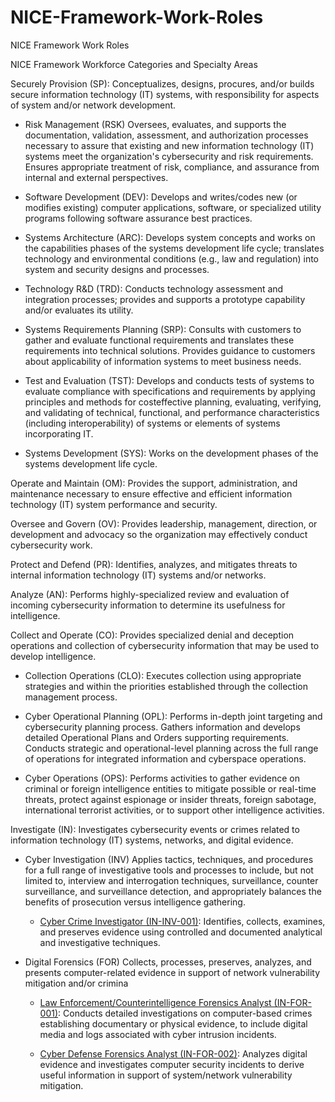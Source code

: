# NICE-Framework-Work-Roles
NICE Framework Work Roles


NICE Framework Workforce Categories and Specialty Areas

Securely Provision (SP): Conceptualizes, designs, procures, and/or builds secure information technology (IT) systems, with responsibility for aspects of system and/or network development.

- Risk Management (RSK) Oversees, evaluates, and supports the documentation, validation, assessment, and authorization processes necessary to assure that existing and new information technology (IT) systems meet the organization's cybersecurity and risk requirements. Ensures appropriate treatment of risk, compliance, and assurance from internal and external perspectives.

- Software Development (DEV): Develops and writes/codes new (or modifies existing) computer applications, software, or specialized utility programs following software assurance best practices.

- Systems Architecture (ARC): Develops system concepts and works on the capabilities phases of the systems development life cycle; translates technology and environmental conditions (e.g., law and regulation) into system and security designs and processes.

- Technology R&D (TRD): Conducts technology assessment and integration processes; provides and supports a prototype capability and/or evaluates its utility.

- Systems Requirements Planning (SRP): Consults with customers to gather and evaluate functional requirements and translates these requirements into technical solutions. Provides guidance to customers about applicability of information systems to meet business needs.

- Test and Evaluation (TST): Develops and conducts tests of systems to evaluate compliance with specifications and requirements by applying principles and methods for costeffective planning, evaluating, verifying, and validating of technical, functional, and performance characteristics (including interoperability) of systems or elements of systems incorporating IT.

- Systems Development (SYS): Works on the development phases of the systems development life cycle.




Operate and Maintain (OM): Provides the support, administration, and maintenance necessary to ensure effective and efficient information technology (IT) system performance and security.

Oversee and Govern (OV): Provides leadership, management, direction, or development and advocacy so the organization may effectively conduct cybersecurity work.

Protect and Defend (PR): Identifies, analyzes, and mitigates threats to internal information technology (IT) systems and/or networks.

Analyze (AN): Performs highly-specialized review and evaluation of incoming cybersecurity information to determine its usefulness for intelligence.

Collect and Operate (CO): Provides specialized denial and deception operations and collection of cybersecurity information that may be used to develop intelligence.

- Collection Operations (CLO): Executes collection using appropriate strategies and within the priorities established through the collection management process. 

- Cyber Operational Planning (OPL): Performs in-depth joint targeting and cybersecurity planning process. Gathers information and develops detailed Operational Plans and Orders supporting requirements. Conducts strategic and operational-level planning across the full range of operations for integrated information and cyberspace operations.

- Cyber Operations (OPS): Performs activities to gather evidence on criminal or foreign intelligence entities to mitigate possible or real-time threats, protect against espionage or insider threats, foreign sabotage, international terrorist activities, or to support other intelligence activities.

Investigate (IN): Investigates cybersecurity events or crimes related to information technology (IT) systems, networks, and digital evidence.

- Cyber Investigation (INV) Applies tactics, techniques, and procedures for a full range of investigative tools and processes to include, but not limited to, interview and interrogation techniques, surveillance, counter surveillance, and surveillance detection, and appropriately balances the benefits of prosecution versus intelligence gathering.
  
  - [Cyber Crime Investigator (IN-INV-001)](https://github.com/cyberintelpro/NICE-Framework-Work-Roles/blob/master/Investigate%20-IN/Cyber%20Investigation%20-INV/Cyber%20Crime%20Investigator.md): Identifies, collects, examines, and preserves evidence using controlled and documented analytical and investigative techniques.

- Digital Forensics (FOR) Collects, processes, preserves, analyzes, and presents computer-related evidence in support of network vulnerability mitigation and/or crimina

  - [Law Enforcement/Counterintelligence Forensics Analyst (IN-FOR-001)](https://github.com/cyberintelpro/NICE-Framework-Work-Roles/blob/master/Investigate%20-IN/Digital%20Forensics%20-FOR/Law%20Enforcement%20Counterintelligence%20Forensics%20Analyst.md): Conducts detailed investigations on computer-based crimes establishing documentary or physical evidence, to include digital media and logs associated with cyber intrusion incidents.

  - [Cyber Defense Forensics Analyst (IN-FOR-002)](https://github.com/cyberintelpro/NICE-Framework-Work-Roles/blob/master/Investigate%20-IN/Digital%20Forensics%20-FOR/Cyber%20Defense%20Forensics%20Analyst.md): Analyzes digital evidence and investigates computer security incidents to derive useful information in support of system/network vulnerability mitigation.

